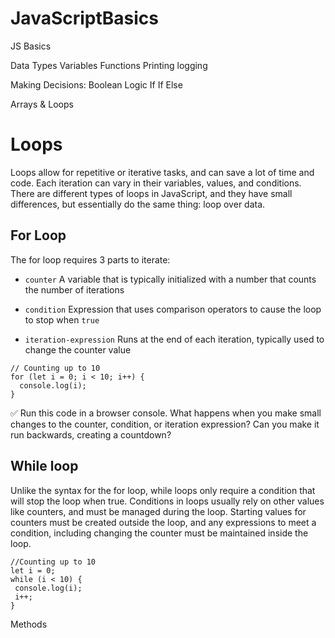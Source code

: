 # JavaScriptBasics
JS Basics

Data Types
Variables
Functions
Printing logging 

Making Decisions:  Boolean Logic
If 
If Else

Arrays & Loops



# Loops
Loops allow for repetitive or iterative tasks, and can save a lot of time and code. Each iteration can vary in their variables, values, and conditions. There are different types of loops in JavaScript, and they have small differences, but essentially do the same thing: loop over data.


## For Loop
The for loop requires 3 parts to iterate:

- `counter` A variable that is typically initialized with a number that counts the number of iterations

- `condition` Expression that uses comparison operators to cause the loop to stop when `true`

- `iteration-expression` Runs at the end of each iteration, typically used to change the counter value

```
// Counting up to 10
for (let i = 0; i < 10; i++) {
  console.log(i);
}
```
✅ Run this code in a browser console. What happens when you make small changes to the counter, condition, or iteration expression? Can you make it run backwards, creating a countdown?

## While loop
Unlike the syntax for the for loop, while loops only require a condition that will stop the loop when true. Conditions in loops usually rely on other values like counters, and must be managed during the loop. Starting values for counters must be created outside the loop, and any expressions to meet a condition, including changing the counter must be maintained inside the loop.

```
//Counting up to 10
let i = 0;
while (i < 10) {
 console.log(i);
 i++;
}
```




Methods
